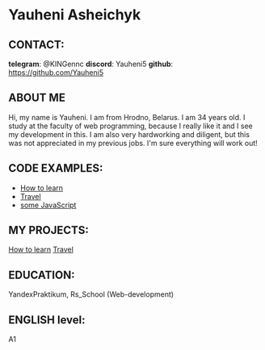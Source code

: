 # Yauheni Asheichyk

## CONTACT:
**telegram**: @KINGennc
**discord**: Yauheni5
**github**: https://github.com/Yauheni5

## ABOUT ME
Hi, my name is Yauheni. I am from Hrodno, Belarus. I am 34 years old. I study at the faculty of web programming, because I really like it and I see my development in this. I am also very hardworking and diligent, but this was not appreciated in my previous jobs. I'm sure everything will work out!

## CODE EXAMPLES:
* [How to learn](https://github.com/Yauheni5/how-to-learn)
* [Travel](https://github.com/Yauheni5/russian-travel)
* [some JavaScript](https://github.com/Yauheni5/--------)

## MY PROJECTS:

[How to learn](https://yauheni5.github.io/how-to-learn/index.html)
[Travel](https://yauheni5.github.io/russian-travel/index.html)

## EDUCATION:
YandexPraktikum, Rs_School (Web-development)

## ENGLISH level:
A1
